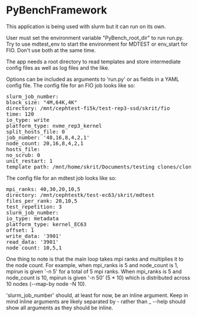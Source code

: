 # PyBenchFramework

This application is being used with slurm but it can run on its own.

User must set the environment variable "PyBench_root_dir" to run run.py. Try to use mdtest_env to start the environment for MDTEST or env_start for FIO. Don't use both at the same time.

The app needs a root directory to read templates and store intermediate config files as well as log files and the like.

Options can be included as arguments to 'run.py' or as fields in a YAML config file. The config file for an FIO job looks like so:

<pre>
slurm_job_number: 
block_size: "4M,64K,4K"
directory: /mnt/cephtest-fi5k/test-rep3-ssd/skrit/fio
time: 120
io_type: write
platform_type: nvme_rep3_kernel
split_hosts_file: 0
job_number: '48,16,8,4,2,1'
node_count: 20,16,8,4,2,1
hosts_file:
no_scrub: 0
unit_restart: 1
template_path: /mnt/home/skrit/Documents/testing_clones/clone1/PyBenchFramework/examples/template/template.fio
</pre>

The config file for an mdtest job looks like so:

<pre>
mpi_ranks: 40,30,20,10,5 
directory: /mnt/cephtestk/test-ec63/skrit/mdtest
files_per_rank: 20,10,5
test_repetition: 3
slurm_job_number:
io_type: metadata
platform_type: kernel_EC63 
offset: 1
write_data: '3901'
read_data: '3901'
node_count: 10,5,1
</pre>

One thing to note is that the main loop takes mpi ranks and multiplies it to the node count. For example, when mpi_ranks is 5 and node_count is 1, mpirun is given '-n 5' for a total of 5 mpi ranks. When mpi_ranks is 5 and node_count is 10, mpirun is given '-n 50' (5 * 10) which is distributed across 10 nodes (--map-by node -N 10).

'slurm_job_number' should, at least for now, be an inline argument. Keep in mind inline arguments are likely separated by - rather than _ --help should show all arguments as they should be inline.
